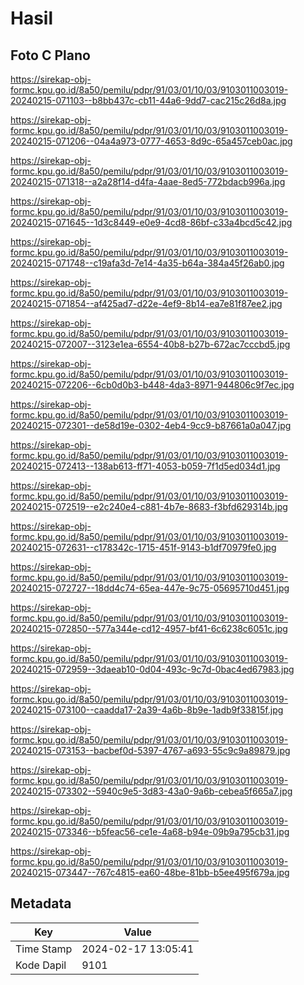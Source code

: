 # Hasil

## Foto C Plano

https://sirekap-obj-formc.kpu.go.id/8a50/pemilu/pdpr/91/03/01/10/03/9103011003019-20240215-071103--b8bb437c-cb11-44a6-9dd7-cac215c26d8a.jpg

https://sirekap-obj-formc.kpu.go.id/8a50/pemilu/pdpr/91/03/01/10/03/9103011003019-20240215-071206--04a4a973-0777-4653-8d9c-65a457ceb0ac.jpg

https://sirekap-obj-formc.kpu.go.id/8a50/pemilu/pdpr/91/03/01/10/03/9103011003019-20240215-071318--a2a28f14-d4fa-4aae-8ed5-772bdacb996a.jpg

https://sirekap-obj-formc.kpu.go.id/8a50/pemilu/pdpr/91/03/01/10/03/9103011003019-20240215-071645--1d3c8449-e0e9-4cd8-86bf-c33a4bcd5c42.jpg

https://sirekap-obj-formc.kpu.go.id/8a50/pemilu/pdpr/91/03/01/10/03/9103011003019-20240215-071748--c19afa3d-7e14-4a35-b64a-384a45f26ab0.jpg

https://sirekap-obj-formc.kpu.go.id/8a50/pemilu/pdpr/91/03/01/10/03/9103011003019-20240215-071854--af425ad7-d22e-4ef9-8b14-ea7e81f87ee2.jpg

https://sirekap-obj-formc.kpu.go.id/8a50/pemilu/pdpr/91/03/01/10/03/9103011003019-20240215-072007--3123e1ea-6554-40b8-b27b-672ac7cccbd5.jpg

https://sirekap-obj-formc.kpu.go.id/8a50/pemilu/pdpr/91/03/01/10/03/9103011003019-20240215-072206--6cb0d0b3-b448-4da3-8971-944806c9f7ec.jpg

https://sirekap-obj-formc.kpu.go.id/8a50/pemilu/pdpr/91/03/01/10/03/9103011003019-20240215-072301--de58d19e-0302-4eb4-9cc9-b87661a0a047.jpg

https://sirekap-obj-formc.kpu.go.id/8a50/pemilu/pdpr/91/03/01/10/03/9103011003019-20240215-072413--138ab613-ff71-4053-b059-7f1d5ed034d1.jpg

https://sirekap-obj-formc.kpu.go.id/8a50/pemilu/pdpr/91/03/01/10/03/9103011003019-20240215-072519--e2c240e4-c881-4b7e-8683-f3bfd629314b.jpg

https://sirekap-obj-formc.kpu.go.id/8a50/pemilu/pdpr/91/03/01/10/03/9103011003019-20240215-072631--c178342c-1715-451f-9143-b1df70979fe0.jpg

https://sirekap-obj-formc.kpu.go.id/8a50/pemilu/pdpr/91/03/01/10/03/9103011003019-20240215-072727--18dd4c74-65ea-447e-9c75-05695710d451.jpg

https://sirekap-obj-formc.kpu.go.id/8a50/pemilu/pdpr/91/03/01/10/03/9103011003019-20240215-072850--577a344e-cd12-4957-bf41-6c6238c6051c.jpg

https://sirekap-obj-formc.kpu.go.id/8a50/pemilu/pdpr/91/03/01/10/03/9103011003019-20240215-072959--3daeab10-0d04-493c-9c7d-0bac4ed67983.jpg

https://sirekap-obj-formc.kpu.go.id/8a50/pemilu/pdpr/91/03/01/10/03/9103011003019-20240215-073100--caadda17-2a39-4a6b-8b9e-1adb9f33815f.jpg

https://sirekap-obj-formc.kpu.go.id/8a50/pemilu/pdpr/91/03/01/10/03/9103011003019-20240215-073153--bacbef0d-5397-4767-a693-55c9c9a89879.jpg

https://sirekap-obj-formc.kpu.go.id/8a50/pemilu/pdpr/91/03/01/10/03/9103011003019-20240215-073302--5940c9e5-3d83-43a0-9a6b-cebea5f665a7.jpg

https://sirekap-obj-formc.kpu.go.id/8a50/pemilu/pdpr/91/03/01/10/03/9103011003019-20240215-073346--b5feac56-ce1e-4a68-b94e-09b9a795cb31.jpg

https://sirekap-obj-formc.kpu.go.id/8a50/pemilu/pdpr/91/03/01/10/03/9103011003019-20240215-073447--767c4815-ea60-48be-81bb-b5ee495f679a.jpg


## Metadata

| Key        | Value               |
| ---------- | ------------------- |
| Time Stamp | 2024-02-17 13:05:41 |
| Kode Dapil | 9101                |



